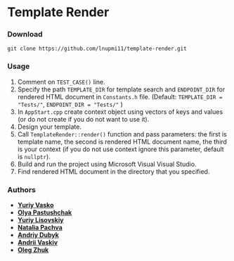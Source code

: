 # Template Render

### Download

```
git clone https://github.com/lnupmi11/template-render.git
```

### Usage

1. Comment on `TEST_CASE()` line.
2. Specify the path `TEMPLATE_DIR` for template search and `ENDPOINT_DIR` for rendered HTML document in `Constants.h` file.
(Default: `TEMPLATE_DIR = "Tests/"`, `ENDPOINT_DIR = "Tests/"` )
3. In `AppStart.cpp` create context object using vectors of keys and values (or do not create if you do not want to use it).
4. Design your template.
5. Call `TemplateRender::render()` function and pass parameters:
the first is template name, the second is rendered HTML document name, the third is your context
(if you do not use context ignore this parameter, default is `nullptr`).
6. Build and run the project using Microsoft Visual Visual Studio.
7. Find rendered HTML document in the directory that you specified.

### Authors

* **[Yuriy Vasko](https://github.com/YuraVasko)**
* **[Olya Pastushchak](https://github.com/OlyaPastushchak)**
* **[Yuriy Lisovskiy](https://github.com/YuriyLisovskiy)**
* **[Natalia Pachva](https://github.com/nataliapachva)**
* **[Andriy Dubyk](https://github.com/andrewDubyk)**
* **[Andrii Vaskiv](https://github.com/AndriiVaskiv)**
* **[Oleg Zhuk](https://github.com/NSArray47)**
